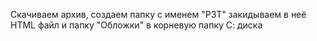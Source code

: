 Скачиваем архив, создаем папку с именем "РЗТ" закидываем в неё HTML файл и папку "Обложки" в корневую папку С: диска
